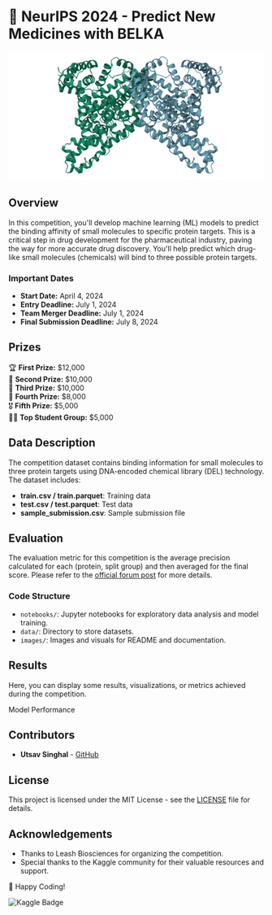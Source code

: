 # 🧬 NeurIPS 2024 - Predict New Medicines with BELKA

![BELKA Logo](images/belka_logo.png)

## Overview
In this competition, you'll develop machine learning (ML) models to predict the binding affinity of small molecules to specific protein targets. This is a critical step in drug development for the pharmaceutical industry, paving the way for more accurate drug discovery. You'll help predict which drug-like small molecules (chemicals) will bind to three possible protein targets.

### Important Dates
- **Start Date:** April 4, 2024
- **Entry Deadline:** July 1, 2024
- **Team Merger Deadline:** July 1, 2024
- **Final Submission Deadline:** July 8, 2024

## Prizes
🏆 **First Prize:** $12,000  
🥈 **Second Prize:** $10,000  
🥉 **Third Prize:** $10,000  
🏅 **Fourth Prize:** $8,000  
🎖️ **Fifth Prize:** $5,000  
👨‍🎓 **Top Student Group:** $5,000  

## Data Description
The competition dataset contains binding information for small molecules to three protein targets using DNA-encoded chemical library (DEL) technology. The dataset includes:

- **train.csv / train.parquet**: Training data
- **test.csv / test.parquet**: Test data
- **sample_submission.csv**: Sample submission file

## Evaluation
The evaluation metric for this competition is the average precision calculated for each (protein, split group) and then averaged for the final score. Please refer to the [official forum post](https://kaggle.com/competitions/leash-BELKA/discussion) for more details.

### Code Structure
- `notebooks/`: Jupyter notebooks for exploratory data analysis and model training.
- `data/`: Directory to store datasets.
- `images/`: Images and visuals for README and documentation.

## Results
Here, you can display some results, visualizations, or metrics achieved during the competition.

Model Performance

## Contributors
- **Utsav Singhal** - [GitHub](https://github.com/UTSAVS26)
<!--
- **Collaborator Name** - [GitHub](https://github.com/collaborator-username)
-->

## License
This project is licensed under the MIT License - see the [LICENSE](LICENSE) file for details.

## Acknowledgements
- Thanks to Leash Biosciences for organizing the competition.
- Special thanks to the Kaggle community for their valuable resources and support.

🚀 Happy Coding!

![Kaggle Badge](https://img.shields.io/badge/Kaggle-118th-bronze)
